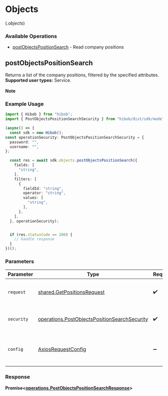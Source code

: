 # Objects
(*.objects*)

### Available Operations

* [postObjectsPositionSearch](#postobjectspositionsearch) - Read company positions

## postObjectsPositionSearch

Returns a list of the company positions, filtered by the specified attributes.  <br /><b>Supported user types:</b> Service.<br><br><b>Note</b>

### Example Usage

```typescript
import { Hibob } from "hibob";
import { PostObjectsPositionSearchSecurity } from "hibob/dist/sdk/models/operations";

(async() => {
  const sdk = new Hibob();
const operationSecurity: PostObjectsPositionSearchSecurity = {
  password: "",
  username: "",
};

  const res = await sdk.objects.postObjectsPositionSearch({
    fields: [
      "string",
    ],
    filters: [
      {
        fieldId: "string",
        operator: "string",
        values: [
          "string",
        ],
      },
    ],
  }, operationSecurity);


  if (res.statusCode == 200) {
    // handle response
  }
})();
```

### Parameters

| Parameter                                                                                                    | Type                                                                                                         | Required                                                                                                     | Description                                                                                                  |
| ------------------------------------------------------------------------------------------------------------ | ------------------------------------------------------------------------------------------------------------ | ------------------------------------------------------------------------------------------------------------ | ------------------------------------------------------------------------------------------------------------ |
| `request`                                                                                                    | [shared.GetPositionsRequest](../../models/shared/getpositionsrequest.md)                                     | :heavy_check_mark:                                                                                           | The request object to use for the request.                                                                   |
| `security`                                                                                                   | [operations.PostObjectsPositionSearchSecurity](../../models/operations/postobjectspositionsearchsecurity.md) | :heavy_check_mark:                                                                                           | The security requirements to use for the request.                                                            |
| `config`                                                                                                     | [AxiosRequestConfig](https://axios-http.com/docs/req_config)                                                 | :heavy_minus_sign:                                                                                           | Available config options for making requests.                                                                |


### Response

**Promise<[operations.PostObjectsPositionSearchResponse](../../models/operations/postobjectspositionsearchresponse.md)>**

